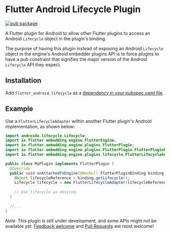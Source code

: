 # Flutter Android Lifecycle Plugin

[![pub package](https://img.shields.io/pub/v/flutter_android_lifecycle.svg)](https://pub.dartlang.org/packages/flutter_android_lifecycle)

A Flutter plugin for Android to allow other Flutter plugins to access an Android `Lifecycle` object
in the plugin's binding.

The purpose of having this plugin instead of exposing an Android `Lifecycle` object in the engine's
Android embedder plugins API is to force plugins to have a pub constraint that signifies the
major version of the Android `Lifecycle` API they expect.

## Installation

Add `flutter_android_lifecycle` as a [dependency in your pubspec.yaml file](https://flutter.io/using-packages/).

## Example

Use a `FlutterLifecycleAdapter` within another Flutter plugin's Android implementation, as shown
below:

```java
import androidx.lifecycle.Lifecycle;
import io.flutter.embedding.engine.FlutterEngine;
import io.flutter.embedding.engine.plugins.FlutterPlugin;
import io.flutter.embedding.engine.plugins.FlutterPlugin.FlutterPluginBinding;
import io.flutter.embedding.engine.plugins.lifecycle.FlutterLifecycleAdapter;

public class MyPlugin implements FlutterPlugin {
  @Override
  public void onAttachedToEngine(@NonNull FlutterPluginBinding binding) {
    Object lifecycleReference = binding.getLifecycle();
    Lifecycle lifecycle = new FlutterLifecycleAdapter(lifecycleReference).getLifecycle();
    
    // Use lifecycle as desired.
  }
  
  //...
}
```

*Note*: This plugin is still under development, and some APIs might not be available yet.
[Feedback welcome](https://github.com/flutter/flutter/issues) and
[Pull Requests](https://github.com/flutter/plugins/pulls) are most welcome!
